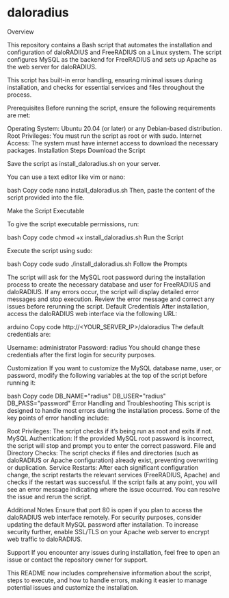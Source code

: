 # daloradius
Overview

This repository contains a Bash script that automates the installation and configuration of daloRADIUS and FreeRADIUS on a Linux system. The script configures MySQL as the backend for FreeRADIUS and sets up Apache as the web server for daloRADIUS.

This script has built-in error handling, ensuring minimal issues during installation, and checks for essential services and files throughout the process.

Prerequisites
Before running the script, ensure the following requirements are met:

Operating System: Ubuntu 20.04 (or later) or any Debian-based distribution.
Root Privileges: You must run the script as root or with sudo.
Internet Access: The system must have internet access to download the necessary packages.
Installation Steps
Download the Script

Save the script as install_daloradius.sh on your server.

You can use a text editor like vim or nano:

bash
Copy code
nano install_daloradius.sh
Then, paste the content of the script provided into the file.

Make the Script Executable

To give the script executable permissions, run:

bash
Copy code
chmod +x install_daloradius.sh
Run the Script

Execute the script using sudo:

bash
Copy code
sudo ./install_daloradius.sh
Follow the Prompts

The script will ask for the MySQL root password during the installation process to create the necessary database and user for FreeRADIUS and daloRADIUS.
If any errors occur, the script will display detailed error messages and stop execution. Review the error message and correct any issues before rerunning the script.
Default Credentials
After installation, access the daloRADIUS web interface via the following URL:

arduino
Copy code
http://<YOUR_SERVER_IP>/daloradius
The default credentials are:

Username: administrator
Password: radius
You should change these credentials after the first login for security purposes.

Customization
If you want to customize the MySQL database name, user, or password, modify the following variables at the top of the script before running it:

bash
Copy code
DB_NAME="radius"
DB_USER="radius"
DB_PASS="password"
Error Handling and Troubleshooting
This script is designed to handle most errors during the installation process. Some of the key points of error handling include:

Root Privileges: The script checks if it’s being run as root and exits if not.
MySQL Authentication: If the provided MySQL root password is incorrect, the script will stop and prompt you to enter the correct password.
File and Directory Checks: The script checks if files and directories (such as daloRADIUS or Apache configuration) already exist, preventing overwriting or duplication.
Service Restarts: After each significant configuration change, the script restarts the relevant services (FreeRADIUS, Apache) and checks if the restart was successful.
If the script fails at any point, you will see an error message indicating where the issue occurred. You can resolve the issue and rerun the script.

Additional Notes
Ensure that port 80 is open if you plan to access the daloRADIUS web interface remotely.
For security purposes, consider updating the default MySQL password after installation.
To increase security further, enable SSL/TLS on your Apache web server to encrypt web traffic to daloRADIUS.

Support
If you encounter any issues during installation, feel free to open an issue or contact the repository owner for support.

This README now includes comprehensive information about the script, steps to execute, and how to handle errors, making it easier to manage potential issues and customize the installation.
